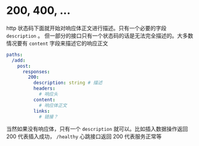 # 200, 400, ...

http 状态码下面就开始对响应体正文进行描述。只有一个必要的字段 `description` 。 但一部分的接口只有一个状态码的话是无法完全描述的。大多数情况要有 `content` 字段来描述它的响应正文

```yaml
paths:
  /add:
    post:
      responses:
        200:
          description: string # 描述
          headers:
            # 响应头
          content:
            # 响应体正文
          links:
            # 链接？
```

当然如果没有响应体，只有一个 `description` 就可以。比如插入数据操作返回 200 代表插入成功， `/healthy` 心跳接口返回 200 代表服务正常等

